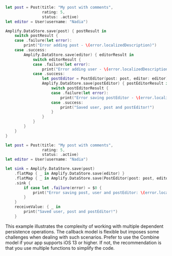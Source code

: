 <amplify-block-switcher>

<amplify-block name="Listener (iOS 11+)">

```swift
let post = Post(title: "My post with comments",
                rating: 5,
                status: .active)
let editor = User(username: "Nadia")

Amplify.DataStore.save(post) { postResult in
    switch postResult {
    case .failure(let error):
        print("Error adding post - \(error.localizedDescription)")
    case .success:
        Amplify.DataStore.save(editor) { editorResult in
            switch editorResult {
            case .failure(let error):
                print("Error adding user - \(error.localizedDescription)")
            case .success:
                let postEditor = PostEditor(post: post, editor: editor)
                Amplify.DataStore.save(postEditor) { postEditorResult in
                    switch postEditorResult {
                    case .failure(let error):
                        print("Error saving postEditor - \(error.localizedDescription)")
                    case .success:
                        print("Saved user, post and postEditor!")
                    }
                }
            }
        }
    }
}
```

</amplify-block>

<amplify-block name="Combine (iOS 13+)">

```swift
let post = Post(title: "My post with comments",
                rating: 5,
                status: .active)
let editor = User(username: "Nadia")

let sink = Amplify.DataStore.save(post)
    .flatMap { _ in Amplify.DataStore.save(editor) }
    .flatMap { _ in Amplify.DataStore.save(PostEditor(post: post, editor: editor)) }
    .sink {
        if case let .failure(error) = $0 {
            print("Error saving post, user and postEditor: \(error.localizedDescription)")
        }
    }
    receiveValue: { _ in
        print("Saved user, post and postEditor!")
    }
```

</amplify-block>

</amplify-block-switcher>

<amplify-callout>

This example illustrates the complexity of working with multiple dependent persistence operations. The callback model is flexible but imposes some challenges when dealing with such scenarios. Prefer to use the Combine model if your app supports iOS 13 or higher. If not, the recommendation is that you use multiple functions to simplify the code.

</amplify-callout>

